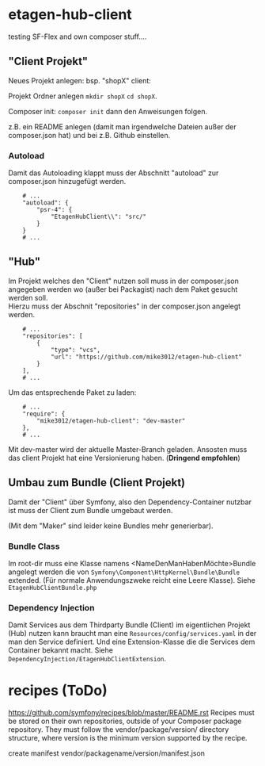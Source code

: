 # etagen-hub-client
testing SF-Flex and own composer stuff....

## "Client Projekt"
Neues Projekt anlegen:
bsp. "shopX" client:

Projekt Ordner anlegen `mkdir shopX` `cd shopX`.

Composer init:  `composer init` dann den Anweisungen folgen.

z.B. ein README anlegen (damit man irgendwelche Dateien außer der composer.json hat) und bei z.B. Github einstellen.

### Autoload
Damit das Autoloading klappt muss der Abschnitt "autoload" zur composer.json hinzugefügt werden.

```
    # ...
    "autoload": {
        "psr-4": {
            "EtagenHubClient\\": "src/"
        }
    }
    # ...
```


## "Hub"
Im Projekt welches den "Client" nutzen soll muss in der composer.json angegeben werden wo (außer bei Packagist) nach dem Paket gesucht werden soll.  
Hierzu muss der Abschnit "repositories" in der composer.json angelegt werden.

```
    # ...
    "repositories": [
        {
            "type": "vcs",
            "url": "https://github.com/mike3012/etagen-hub-client"
        }
    ],
    # ...
```

Um das entsprechende Paket zu laden:

```
    # ...
    "require": {
        "mike3012/etagen-hub-client": "dev-master"
    },
    # ...

```
Mit dev-master wird der aktuelle Master-Branch geladen. Ansosten muss das client Projekt hat eine Versionierung haben. (**Dringend empfohlen**)



## Umbau zum Bundle (Client Projekt)

Damit der "Client" über Symfony, also den Dependency-Container nutzbar ist muss der Client zum Bundle umgebaut werden.

(Mit dem "Maker" sind leider keine Bundles mehr generierbar).

### Bundle Class
Im root-dir muss eine Klasse namens <NameDenManHabenMöchte>Bundle angelegt werden die von `Symfony\Component\HttpKernel\Bundle\Bundle` extended.
(Für normale Anwendungszweke reicht eine Leere Klasse). Siehe `EtagenHubClientBundle.php`


### Dependency Injection
Damit Services aus dem Thirdparty Bundle (Client) im eigentlichen Projekt (Hub) nutzen kann braucht man eine `Resources/config/services.yaml` in der man den Service definiert.
Und eine Extension-Klasse die die Services dem Container bekannt macht. Siehe `DependencyInjection/EtagenHubClientExtension`.




# recipes (ToDo)

https://github.com/symfony/recipes/blob/master/README.rst
Recipes must be stored on their own repositories, outside of your Composer package repository. They must follow the vendor/package/version/ directory structure, where version is the minimum version supported by the recipe.

create manifest vendor/packagename/version/manifest.json
